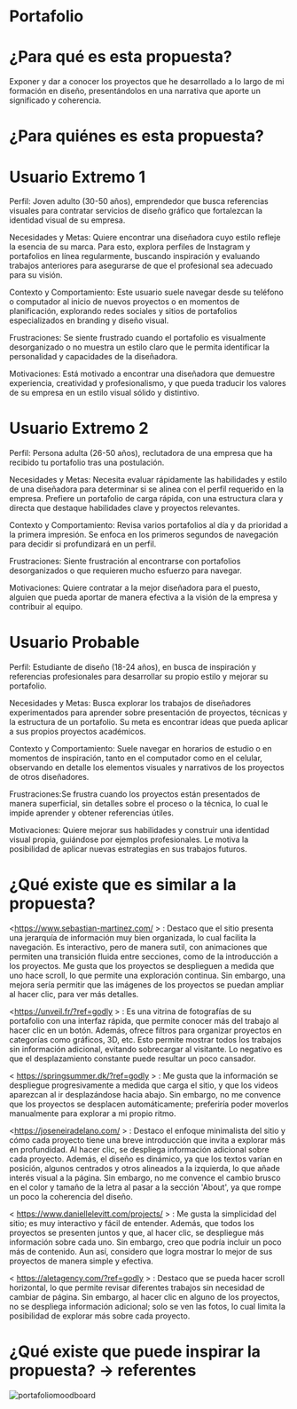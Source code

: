 # Portafolio
# ¿Para qué es esta propuesta?   
Exponer y dar a conocer los proyectos que he desarrollado a lo largo de mi formación en diseño, presentándolos en una narrativa que aporte un significado y coherencia. 
# ¿Para quiénes es esta propuesta? 
# Usuario Extremo 1
Perfil: Joven adulto (30-50 años), emprendedor que busca referencias visuales para contratar servicios de diseño gráfico que fortalezcan la identidad visual de su empresa. 

Necesidades y Metas: Quiere encontrar una diseñadora cuyo estilo refleje la esencia de su marca. Para esto, explora perfiles de Instagram y portafolios en línea regularmente, buscando inspiración y evaluando trabajos anteriores para asegurarse de que el profesional sea adecuado para su visión. 

Contexto y Comportamiento: Este usuario suele navegar desde su teléfono o computador al inicio de nuevos proyectos o en momentos de planificación, explorando redes sociales y sitios de portafolios especializados en branding y diseño visual. 

Frustraciones: Se siente frustrado cuando el portafolio es visualmente desorganizado o no muestra un estilo claro que le permita identificar la personalidad y capacidades de la diseñadora.

Motivaciones: Está motivado a encontrar una diseñadora que demuestre experiencia, creatividad y profesionalismo, y que pueda traducir los valores de su empresa en un estilo visual sólido y distintivo. 
# Usuario Extremo 2 
Perfil: Persona adulta (26-50 años), reclutadora de una empresa que ha recibido tu portafolio tras una postulación. 

Necesidades y Metas: Necesita evaluar rápidamente las habilidades y estilo de una diseñadora para determinar si se alinea con el perfil requerido en la empresa. Prefiere un portafolio de carga rápida, con una estructura clara y directa que destaque habilidades clave y proyectos relevantes. 

Contexto y Comportamiento: Revisa varios portafolios al día y da prioridad a la primera impresión. Se enfoca en los primeros segundos de navegación para decidir si profundizará en un perfil. 

Frustraciones: Siente frustración al encontrarse con portafolios desorganizados o que requieren mucho esfuerzo para navegar. 

Motivaciones: Quiere contratar a la mejor diseñadora para el puesto, alguien que pueda aportar de manera efectiva a la visión de la empresa y contribuir al equipo. 
# Usuario Probable 
Perfil: Estudiante de diseño (18-24 años), en busca de inspiración y referencias profesionales para desarrollar su propio estilo y mejorar su portafolio. 

Necesidades y Metas: Busca explorar los trabajos de diseñadores experimentados para aprender sobre presentación de proyectos, técnicas y la estructura de un portafolio. Su meta es encontrar ideas que pueda aplicar a sus propios proyectos académicos. 

Contexto y Comportamiento: Suele navegar en horarios de estudio o en momentos de inspiración, tanto en el computador como en el celular, observando en detalle los elementos visuales y narrativos de los proyectos de otros diseñadores. 

Frustraciones:Se frustra cuando los proyectos están presentados de manera superficial, sin detalles sobre el proceso o la técnica, lo cual le impide aprender y obtener referencias útiles.

Motivaciones: Quiere mejorar sus habilidades y construir una identidad visual propia, guiándose por ejemplos profesionales. Le motiva la posibilidad de aplicar nuevas estrategias en sus trabajos futuros. 
# ¿Qué existe que es similar a la propuesta? 
<https://www.sebastian-martinez.com/ > : Destaco que el sitio presenta una jerarquía de información muy bien organizada, lo cual facilita la navegación. Es interactivo, pero de manera sutil, con animaciones que permiten una transición fluida entre secciones, como de la introducción a los proyectos. Me gusta que los proyectos se desplieguen a medida que uno hace scroll, lo que permite una exploración continua. Sin embargo, una mejora sería permitir que las imágenes de los proyectos se puedan ampliar al hacer clic, para ver más detalles. 

<https://unveil.fr/?ref=godly > : Es una vitrina de fotografías de su portafolio con una interfaz rápida, que permite conocer más del trabajo al hacer clic en un botón. Además, ofrece filtros para organizar proyectos en categorías como gráficos, 3D, etc. Esto permite mostrar todos los trabajos sin información adicional, evitando sobrecargar al visitante. Lo negativo es que el desplazamiento constante puede resultar un poco cansador. 

< https://springsummer.dk/?ref=godly > : Me gusta que la información se despliegue progresivamente a medida que carga el sitio, y que los videos aparezcan al ir desplazándose hacia abajo. Sin embargo, no me convence que los proyectos se desplacen automáticamente; preferiría poder moverlos manualmente para explorar a mi propio ritmo. 

<https://joseneiradelano.com/ > : Destaco el enfoque minimalista del sitio y cómo cada proyecto tiene una breve introducción que invita a explorar más en profundidad. Al hacer clic, se despliega información adicional sobre cada proyecto. Además, el diseño es dinámico, ya que los textos varían en posición, algunos centrados y otros alineados a la izquierda, lo que añade interés visual a la página. Sin embargo, no me convence el cambio brusco en el color y tamaño de la letra al pasar a la sección 'About', ya que rompe un poco la coherencia del diseño. 

< https://www.daniellelevitt.com/projects/ > : Me gusta la simplicidad del sitio; es muy interactivo y fácil de entender. Además, que todos los proyectos se presenten juntos y que, al hacer clic, se despliegue más información sobre cada uno. Sin embargo, creo que podría incluir un poco más de contenido. Aun así, considero que logra mostrar lo mejor de sus proyectos de manera simple y efectiva. 

< https://aletagency.com/?ref=godly > : Destaco que se pueda hacer scroll horizontal, lo que permite revisar diferentes trabajos sin necesidad de cambiar de página. Sin embargo, al hacer clic en alguno de los proyectos, no se despliega información adicional; solo se ven las fotos, lo cual limita la posibilidad de explorar más sobre cada proyecto. 

# ¿Qué existe que puede inspirar la propuesta? → referentes 
![portafoliomoodboard](https://github.com/user-attachments/assets/8eb7131c-1442-4ebf-9839-3bdd0b7dfb26)
